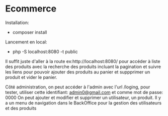 # Ecommerce


Installation:
* composer install

Lancement en local:
* php -S localhost:8080 -t public

Il suffit juste d'aller à la route ex:http://localhost:8080/ pour accéder à liste des produits avec la recherche des produits incluant la pagination et suivre les liens pour pouvoir ajouter des produits au panier et suppprimer un produit et vider le panier.

Côté administration, on peut accéder à l'admin avec l'url /loging, pour tester, utiliser cette identifiant:
admin0@gmail.com et comme mot de passe: 0000
On peut ajouter et modifier et supprimer un utilisateur, un produit.
Il y a un menu de navigation dans le BackOffice pour la gestion des utilisateurs et des produits



